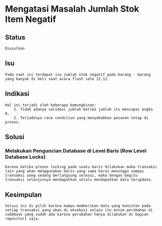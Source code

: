 # **Mengatasi Masalah Jumlah Stok Item Negatif**
## **Status**
    Diusulkan
## **Isu**
    Pada saat ini terdapat isu jumlah stok negatif pada barang - barang yang banyak di beli saat acara flash sale 12.12.
## **Indikasi**
    Hal ini terjadi oleh beberapa kemungkinan:
        1. Tidak adanya validasi jumlah ketika jumlah itu mencapai angka 0.
        2. Terjadinya race condition yang menyebabkan pesanan tetap di proses.
## **Solusi**
### Melakukan Penguncian Database di Level Baris **(Row Level Database Locks)**
    Karena ketika proses locking pada suatu baris dilakukan maka transaksi lain yang akan menggunakan baris yang sama harus menunggu sampai transaksi yang sedang berlangsung selesai, maka dengan begitu transaksi selanjutnya mendapatkan selalu mendapatkan data terupdate.
## **Kesimpulan**
    Solusi ini di pilih karena mampu memberikan data yang konsiten pada setiap transaksi yang akan di eksekusi selain itu minim perubahan di codebase yang sudah ada karena perubahan hanya dilakukan di bagian repositori saja.
